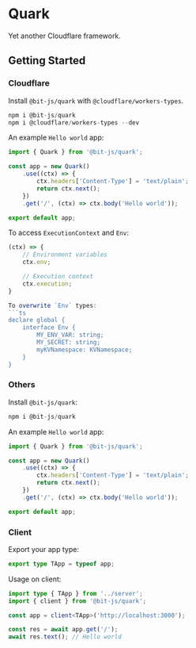 # Quark
Yet another Cloudflare framework.

## Getting Started

### Cloudflare
Install `@bit-js/quark` with `@cloudflare/workers-types`.
```ts
npm i @bit-js/quark
npm i @cloudflare/workers-types --dev
```

An example `Hello world` app:
```ts
import { Quark } from '@bit-js/quark';

const app = new Quark()
    .use((ctx) => {
        ctx.headers['Content-Type'] = 'text/plain';
        return ctx.next();
    })
    .get('/', (ctx) => ctx.body('Hello world'));

export default app;
```

To access `ExecutionContext` and `Env`:
```ts
(ctx) => {
    // Environment variables
    ctx.env;

    // Execution context
    ctx.execution;
}

To overwrite `Env` types:
```ts
declare global {
    interface Env {
        MY_ENV_VAR: string;
        MY_SECRET: string;
        myKVNamespace: KVNamespace;
    }
}
```

### Others
Install `@bit-js/quark`:
```ts
npm i @bit-js/quark
```

An example `Hello world` app:
```ts
import { Quark } from '@bit-js/quark';

const app = new Quark()
    .use((ctx) => {
        ctx.headers['Content-Type'] = 'text/plain';
        return ctx.next();
    })
    .get('/', (ctx) => ctx.body('Hello world'));

export default app;
```

### Client
Export your app type: 
```ts
export type TApp = typeof app;
```

Usage on client:
```ts
import type { TApp } from '../server';
import { client } from '@bit-js/quark';

const app = client<TApp>('http://localhost:3000');

const res = await app.get('/');
await res.text(); // Hello world
```